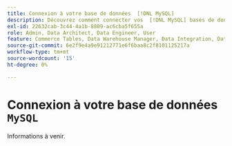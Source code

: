 ```yaml
---
title: Connexion à votre base de données  [!DNL MySQL]
description: Découvrez comment connecter vos  [!DNL MySQL] bases de données à [!DNL Commerce Intelligence].
exl-id: 22632cab-3c44-4a1b-8809-ac6cba5f655a
role: Admin, Data Architect, Data Engineer, User
feature: Commerce Tables, Data Warehouse Manager, Data Integration, Data Import/Export
source-git-commit: 6e2f9e4a9e91212771e6f6baa8c2f8101125217a
workflow-type: tm+mt
source-wordcount: '15'
ht-degree: 0%

---
```


# Connexion à votre base de données `MySQL`

Informations à venir.
